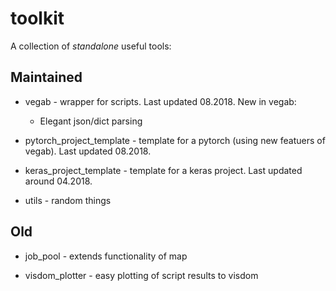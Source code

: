 # toolkit

A collection of *standalone* useful tools:

## Maintained

* vegab - wrapper for scripts. Last updated 08.2018. New in vegab:

    - Elegant json/dict parsing

* pytorch_project_template - template for a pytorch (using new featuers of vegab). Last updated 08.2018.

* keras_project_template - template for a keras project. Last updated around 04.2018.

* utils - random things

## Old 

* job_pool - extends functionality of map

* visdom_plotter - easy plotting of script results to visdom
